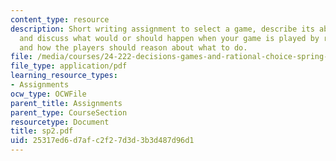 ```yaml
---
content_type: resource
description: Short writing assignment to select a game, describe its abstract structure,
  and discuss what would or should happen when your game is played by rational players,
  and how the players should reason about what to do.
file: /media/courses/24-222-decisions-games-and-rational-choice-spring-2008/25317ed6d7afc2f27d3d3b3d487d96d1_sp2.pdf
file_type: application/pdf
learning_resource_types:
- Assignments
ocw_type: OCWFile
parent_title: Assignments
parent_type: CourseSection
resourcetype: Document
title: sp2.pdf
uid: 25317ed6-d7af-c2f2-7d3d-3b3d487d96d1
---
```

